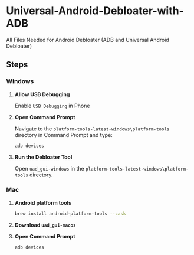 # Universal-Android-Debloater-with-ADB
All Files Needed for Android Debloater (ADB and Universal Android Debloater)

## **Steps**

### Windows

1. **Allow USB Debugging**
   
   Enable `USB Debugging` in Phone

3. **Open Command Prompt**
    
   Navigate to the `platform-tools-latest-windows\platform-tools` directory in Command Prompt and type:  
   ```bash
   adb devices
    ```

5. **Run the Debloater Tool**
   
   Open `uad_gui-windows` in the `platform-tools-latest-windows\platform-tools` directory.

### Mac

 1. **Android platform tools**
    ```bash
    brew install android-platform-tools --cask
    ```

 2. **Download `uad_gui-macos`**

 3. **Open Command Prompt**
    
     ```bash
     adb devices
     ```
